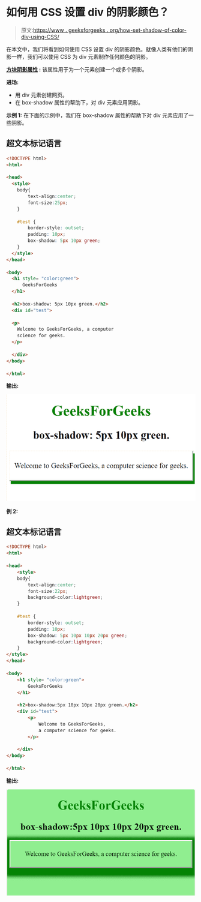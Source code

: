 # 如何用 CSS 设置 div 的阴影颜色？

> 原文:[https://www . geeksforgeeks . org/how-set-shadow-of-color-div-using-CSS/](https://www.geeksforgeeks.org/how-set-the-shadow-color-of-div-using-css/)

在本文中，我们将看到如何使用 CSS 设置 div 的阴影颜色。就像人类有他们的阴影一样，我们可以使用 CSS 为 div 元素制作任何颜色的阴影。

**[方块阴影属性](https://www.geeksforgeeks.org/css-box-shadow-property/) :** 该属性用于为一个元素创建一个或多个阴影。

**进场:**

*   用 div 元素创建网页。
*   在 box-shadow 属性的帮助下，对 div 元素应用阴影。

**示例 1:** 在下面的示例中，我们在 box-shadow 属性的帮助下对 div 元素应用了一些阴影。

## 超文本标记语言

```html
<!DOCTYPE html>
<html>

<head>
  <style> 
    body{
        text-align:center;
        font-size:25px;
    }

    #test {
        border-style: outset;
        padding: 10px;
        box-shadow: 5px 10px green;
    }
  </style>
</head>

<body>
  <h1 style= "color:green">
      GeeksForGeeks
  </h1>

  <h2>box-shadow: 5px 10px green.</h2>
  <div id="test">

  <p>
    Welcome to GeeksForGeeks, a computer 
    science for geeks.
  </p>

  </div>
</body>

</html>
```

**输出:**

![](img/035bfcccb6a7a9986abd101cf7292567.png)

**例 2:**

## 超文本标记语言

```html
<!DOCTYPE html>
<html>

<head>
    <style> 
    body{
        text-align:center;
        font-size:22px;
        background-color:lightgreen;
    }

    #test {
        border-style: outset;
        padding: 10px;
        box-shadow: 5px 10px 10px 20px green;
        background-color:lightgreen;
    }
</style>
</head>

<body>
    <h1 style= "color:green">
        GeeksForGeeks
    </h1>

    <h2>box-shadow:5px 10px 10px 20px green.</h2>
    <div id="test">
        <p>
            Welcome to GeeksForGeeks, 
            a computer science for geeks.
        </p>

    </div>
</body>

</html>
```

**输出:**

![](img/2f37631df1fa9c44ca3b00600e87ceb4.png)